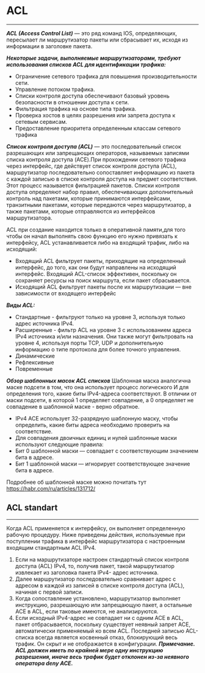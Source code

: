 # ACL
_ _ _
___ACL (Access Control List)___  — это ряд команд IOS, определяющих, пересылает ли маршрутизатор пакеты или сбрасывает их, исходя из информации в заголовке пакета.
  
___Некоторые задачи, выполняемые маршрутизаторами, требуют использования списков ACL для идентификации трафика:___
- Ограничение сетевого трафика для повышения производительности
сети.
- Управление потоком трафика.
- Списки контроля доступа обеспечивают базовый уровень безопасности в отношении доступа к сети.
- Фильтрация трафика на основе типа трафика.
- Проверка хостов в целях разрешения или запрета доступа к сетевым
сервисам.
- Предоставление приоритета определенным классам сетевого трафика
  
___Список контроля доступа (ACL)___ — это последовательный список разрешающих или запрещающих операторов, называемых записями списка контроля доступа (ACE).При прохождении сетевого трафика через интерфейс, где действует список контроля доступа (ACL), маршрутизатор последовательно сопоставляет информацию из пакета с каждой записью в списке контроля доступа на предмет соответствия. Этот процесс называется фильтрацией пакетов. Списки контроля доступа определяют набор правил, обеспечивающих дополнительный контроль над пакетами, которые принимаются интерфейсами, транзитными пакетами, которые передаются через маршрутизатор, а также пакетами, которые отправляются из интерфейсов маршрутизатора.
  
ACL при создание находится только в оперативной памяти,для того чтобы он начал выполнять свою функцию его нужно привязать к интерфейсу, ACL устанавливается либо на входящий трафик, либо на исходящий:
- Входящий ACL фильтрует пакеты, приходящие на определенный интерфейс, до того, как они будут направлены на исходящий интерфейс. Входящий ACL-список эффективен, поскольку он сохраняет ресурсы на поиск маршрута, если пакет сбрасывается.
- Исходящий ACL фильтрует пакеты после их маршрутизации — вне зависимости от входящего интерфейс
  
___Виды ACL:___
- Стандартные - фильтруют только на уровне 3, используя только адрес источника IPv4.
- Расширенные - фильтр ACL на уровне 3 с использованием адреса IPv4 источника и/или назначения. Они также могут фильтровать на уровне 4, используя порты TCP, UDP и дополнительную информацию о типе протокола для более точного управления.
- Динамические
- Рефлексивные
- Повременные
  
___Обзор шаблонных масок ACL списков___
Шаблонная маска аналогична маске подсети в том, что она использует процесс логического И для определения того, какие биты IPv4-адреса соответствуют. В отличии от маски подсети, в которой 1 определяет совпадение, а 0 определяет не совпадение в шаблонной маске - верно обратное.
- IPv4 ACE использует 32-разрядную шаблонную маску, чтобы определить, какие биты адреса необходимо проверить на соответствие.
- Для совпадения двоичных единиц и нулей шаблонные маски используют следующие правила:
- Бит 0 шаблонной маски — совпадает с соответствующим значением бита в адресе.
- Бит 1 шаблонной маски — игнорирует соответствующее значение бита в адресе.

Подробнее об шаблонной маске можно почитать тут https://habr.com/ru/articles/131712/
  
## ACL standart
_ _ _
Когда ACL применяется к интерфейсу, он выполняет определенную рабочую процедуру. Ниже приведены действия, используемые при поступлении трафика в интерфейс маршрутизатора с настроенным входящим стандартным ACL IPv4.
1. Если на маршрутизаторе настроен стандартный список контроля доступа (ACL) IPv4, то, получив пакет, такой маршрутизатор извлекает из заголовка пакета IPv4- адрес источника.
2. Далее маршрутизатор последовательно сравнивает адрес с адресом в каждой из записей в списке контроля доступа (ACL), начиная с первой записи.
3. Когда сопоставление установлено, маршрутизатор выполняет инструкцию, разрешающую или запрещающую пакет, а остальные ACE в ACL, если таковые имеются, не анализируются.
4. Если исходный IPv4-адрес не совпадает ни с одним ACE в ACL, пакет отбрасывается, поскольку существует неявный запрет ACE, автоматически применяемый ко всем ACL.
Последней записью ACL-списка всегда является косвенный отказ, блокирующий весь трафик. Он скрыт и не отображается в конфигурации.
___Примечание. ACL должен иметь по крайней мере одну инструкцию разрешения, иначе весь трафик будет отклонен из-за неявного оператора deny ACE.___